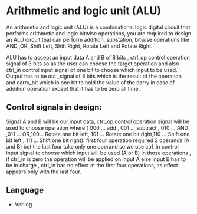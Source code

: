 # Arithmetic and logic unit (ALU)
An arithmetic and logic unit (ALU) is a combinational logic digital circuit that performs arithmetic and logic bitwise operations, you are required to design an ALU circuit that can perform addition, substation,
bitwise operations like AND ,OR ,Shift Left, Shift Right, Rotate Left and Rotate Right.

ALU has to accept an input data A and B of 8 bits , ctrl_op control operation signal of 3 bits so as the user can choose the target operation and also ctrl_in control input signal of one bit to choose which input to be used. Output has to be out _signal of 8 bits which is the result of the operation and carry_bit which is one bit to hold the value of the carry in case of addition operation except that it has to be zero all time.

## Control signals in design:
Signal A and B will be our input data, ctrl_op control operation signal will be used to choose operation where ( 000 ... add , 001 ... subtract , 010 ... AND ,011 ... OR,100… Rotate one bit left, 101 ... Rotate one bit right,110 ...  Shift one bit left , 111 ...  Shift one bit right). first four operation required 2 operands (A and B) but the last four take only one operand so we use ctrl_in control input signal to choose which input will be used (A or B) in those operations , if ctrl_in is zero the operation will be applied on input A else input B has to be in charge , ctrl_in has no effect at the first four operations, its effect appears only with the last four.


## Language
- Verilog